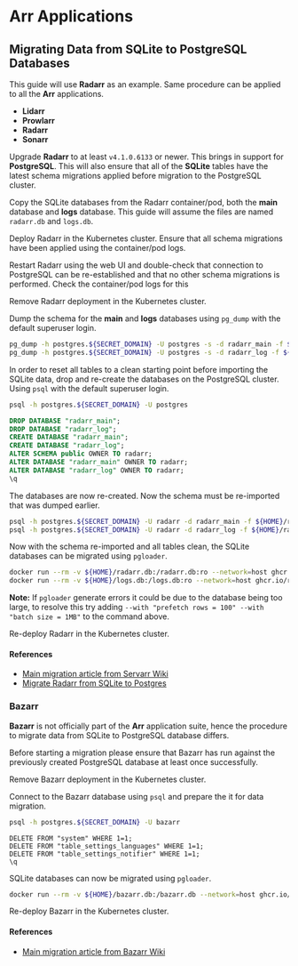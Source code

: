 # Arr Applications

## Migrating Data from SQLite to PostgreSQL Databases

This guide will use **Radarr** as an example. Same procedure can be applied to all the **Arr** applications.

- **Lidarr**
- **Prowlarr**
- **Radarr**
- **Sonarr**

Upgrade **Radarr** to at least `v4.1.0.6133` or newer. This brings in support for **PostgreSQL**. This will also ensure that all of the **SQLite** tables have the latest schema migrations applied before migration to the PostgreSQL cluster.

Copy the SQLite databases from the Radarr container/pod, both the **main** database and **logs** database. This guide will assume the files are named `radarr.db` and `logs.db`.

Deploy Radarr in the Kubernetes cluster. Ensure that all schema migrations have been applied using the container/pod logs.

Restart Radarr using the web UI and double-check that connection to PostgreSQL can be re-established and that no other schema migrations is performed. Check the container/pod logs for this

Remove Radarr deployment in the Kubernetes cluster.

Dump the schema for the **main** and **logs** databases using `pg_dump` with the default superuser login.

```sh
pg_dump -h postgres.${SECRET_DOMAIN} -U postgres -s -d radarr_main -f ${HOME}/radarr_main.sql
pg_dump -h postgres.${SECRET_DOMAIN} -U postgres -s -d radarr_log -f ${HOME}/radarr_log.sql
```

In order to reset all tables to a clean starting point before importing the SQLite data, drop and re-create the databases on the PostgreSQL cluster. Using `psql` with the default superuser login.

```sh
psql -h postgres.${SECRET_DOMAIN} -U postgres
```

```sql
DROP DATABASE "radarr_main";
DROP DATABASE "radarr_log";
CREATE DATABASE "radarr_main";
CREATE DATABASE "radarr_log";
ALTER SCHEMA public OWNER TO radarr;
ALTER DATABASE "radarr_main" OWNER TO radarr;
ALTER DATABASE "radarr_log" OWNER TO radarr;
\q
```

The databases are now re-created. Now the schema must be re-imported that was dumped earlier.

```sh
psql -h postgres.${SECRET_DOMAIN} -U radarr -d radarr_main -f ${HOME}/radarr_main.sql
psql -h postgres.${SECRET_DOMAIN} -U radarr -d radarr_log -f ${HOME}/radarr_log.sql
```

Now with the schema re-imported and all tables clean, the SQLite databases can be migrated using `pgloader`.

```sh
docker run --rm -v ${HOME}/radarr.db:/radarr.db:ro --network=host ghcr.io/roxedus/pgloader --with "quote identifiers" --with "data only" /radarr.db "postgresql://radarr:${RADARR__POSTGRES__PASSWORD}@postgres.${SECRET_DOMAIN}/radarr_main"
docker run --rm -v ${HOME}/logs.db:/logs.db:ro --network=host ghcr.io/roxedus/pgloader --with "quote identifiers" --with "data only" /logs.db "postgresql://radarr:${RADARR__POSTGRES__PASSWORD}@postgres.${SECRET_DOMAIN}/radarr_log"
```

**Note:** If `pgloader` generate errors it could be due to the database being too large, to resolve this try adding `--with "prefetch rows = 100" --with "batch size = 1MB"` to the command above.

Re-deploy Radarr in the Kubernetes cluster.

#### References
- [Main migration article from Servarr Wiki](https://wiki.servarr.com/radarr/postgres-setup)
- [Migrate Radarr from SQLite to Postgres](https://gist.github.com/tobz/929fd4ad8da80ac2ce524af73d4ea615)

### Bazarr

**Bazarr** is not officially part of the **Arr** application suite, hence the procedure to migrate data from SQLite to PostgreSQL database differs.

Before starting a migration please ensure that Bazarr has run against the previously created PostgreSQL database at least once successfully.

Remove Bazarr deployment in the Kubernetes cluster.

Connect to the Bazarr database using `psql` and prepare the it for data migration.

```sh
psql -h postgres.${SECRET_DOMAIN} -U bazarr
```

```
DELETE FROM "system" WHERE 1=1;
DELETE FROM "table_settings_languages" WHERE 1=1;
DELETE FROM "table_settings_notifier" WHERE 1=1;
\q
```

SQLite databases can now be migrated using `pgloader`.

```sh
docker run --rm -v ${HOME}/bazarr.db:/bazarr.db --network=host ghcr.io/roxedus/pgloader --with "quote identifiers" --with "data only" --cast "column table_blacklist.timestamp to timestamp" --cast "column table_blacklist_movie.timestamp to timestamp" --cast "column table_history.timestamp to timestamp" --cast "column table_history_movie.timestamp to timestamp" /bazarr.db "postgresql://bazarr:${BAZARR__POSTGRES__PASSWORD}@postgres.${SECRET_DOMAIN}/bazarr"
```

Re-deploy Bazarr in the Kubernetes cluster.

#### References
- [Main migration article from Bazarr Wiki](https://wiki.bazarr.media/Additional-Configuration/PostgreSQL-Database/)
